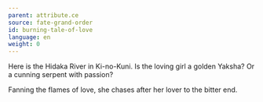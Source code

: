```yaml
---
parent: attribute.ce
source: fate-grand-order
id: burning-tale-of-love
language: en
weight: 0
---
```


Here is the Hidaka River in Ki-no-Kuni.
Is the loving girl a golden Yaksha?
Or a cunning serpent with passion?

Fanning the flames of love, she chases after her lover to the bitter end.
